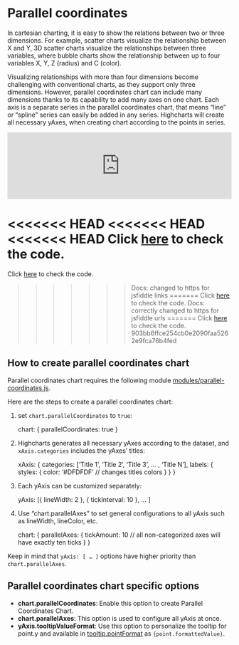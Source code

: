 Parallel coordinates
===

In cartesian charting, it is easy to show the relations between two or three dimensions. For example, scatter charts visualize the relationship between X and Y, 3D scatter charts visualize the relationships between three variables, where bubble charts show the relationship between up to four variables X, Y, Z (radius) and C (color).

Visualizing relationships with more than four dimensions become challenging with conventional charts, as they support only three dimensions. However, parallel coordinates chart can include many dimensions thanks to its capability to add many axes on one chart. Each axis is a separate series in the parallel coordinates chart, that means “line” or “spline” series can easily be added in any series. Highcharts will create all necessary yAxes, when creating chart according to the points in series.

<iframe style="width: 100%; border: none;" src=https://www.highcharts.com/samples/embed/highcharts/demo/parallel-coordinates allow="fullscreen"></iframe>

<<<<<<< HEAD
<<<<<<< HEAD
<<<<<<< HEAD
Click [here](https://jsfiddle.net/gh/get/library/pure/highcharts/highcharts/tree/master/samples/highcharts/demo/parallel-coordinates/) to check the code.
=======
Click [here](https://jsfiddlefiddle.net/gh/get/library/pure/highcharts/highcharts/tree/master/samples/highcharts/demo/parallel-coordinates/) to check the code.
>>>>>>> Docs: changed to https for jsfiddle links
=======
Click [here](https://jsfiddle.net/gh/get/library/pure/highcharts/highcharts/tree/master/samples/highcharts/demo/parallel-coordinates/) to check the code.
>>>>>>> Docs: correctly changed to https for jsfiddle urls
=======
Click [here](https://jsfiddle.net/gh/get/library/pure/highcharts/highcharts/tree/master/samples/highcharts/demo/parallel-coordinates/) to check the code.
>>>>>>> 903bb6ffce254cb0e2090faa5262e9fca76b4fed

How to create parallel coordinates chart
----------------------------------------

Parallel coordinates chart requires the following module [modules/parallel-coordinates.js](https://code.highcharts.com/modules/parallel-coordinates.js).

Here are the steps to create a parallel coordinates chart:

1. set `chart.parallelCoordinates` to `true`:

    
    chart: {
    	parallelCoordinates: true
    }
    

2. Highcharts generates all necessary yAxes according to the dataset, and `xAxis.categories` includes the yAxes’ titles:

    
    xAxis: {
      categories: [‘Title 1’, ‘Title 2’, ‘Title 3’, … , ‘Title N’],
      labels: {
        styles: {
          color: ‘#DFDFDF’ // changes titles colors
        }
      }
    }
    

3. Each yAxis can be customized separately:

    
     yAxis: [{
         lineWidth: 2
         }, {
          tickInterval: 10
        }, 
        … 
    ]
    

4. Use “chart.parallelAxes” to set general configurations to all yAxis such as lineWidth, lineColor, etc.

    
     
    chart: {
      parallelAxes: {
        tickAmount: 10 // all non-categorized axes will have exactly ten ticks
      }
    }
    

Keep in mind that `yAxis: [ … ]` options have higher priority than `chart.parallelAxes`.

Parallel coordinates chart specific options
-------------------------------------------

*   **chart.parallelCoordinates**: Enable this option to create Parallel Coordinates Chart.
*   **chart.parallelAxes**: This option is used to configure all yAxis at once.
*   **yAxis.tooltipValueFormat**: Use this option to personalize the tooltip for point.y and available in [tooltip.pointFormat](https://api.highcharts.com/highcharts/tooltip.pointFormat) as `{point.formattedValue}`.
